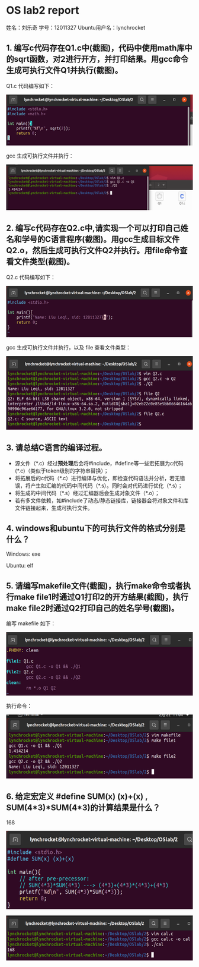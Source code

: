 # OS lab2 report

姓名：刘乐奇
学号：12011327
Ubuntu用户名：lynchrocket

## 1. 编写c代码存在Q1.c中(截图)，代码中使用math库中的sqrt函数，对2进行开方，并打印结果。用gcc命令生成可执行文件Q1并执行(截图)。

Q1.c 代码编写如下：

![1_1](./pic/1_1.png)

gcc 生成可执行文件并执行：

![1_2](./pic/1_2.png)

## 2. 编写c代码存在Q2.c中,请实现一个可以打印自己姓名和学号的C语言程序(截图)。用gcc生成目标文件Q2.o，然后生成可执行文件Q2并执行。用file命令查看文件类型(截图)。

Q2.c 代码编写如下：

![2_1](./pic/2_1.png)

gcc 生成可执行文件并执行，以及 file 查看文件类型：

![2_2](./pic/2_2.png)

## 3. 请总结C语言的编译过程。

* 源文件（\*.c）经过**预处理**后会将#include，#define等一些宏拓展为c代码(\*.c)（类似于token级别的字符串替换）；
* 将拓展后的c代码（\*.c）进行编译与优化，即检查代码语法并分析，若无错误，将产生如汇编的代码中间代码（\*.s）。同时会对代码进行优化（\*.s）；
* 将生成的中间代码（\*.s）经过汇编器后会生成对象文件（\*.o）；
* 若有多文件依赖，如#include了动态/静态链接库，链接器会将对象文件和库文件链接起来，生成可执行文件。

## 4. windows和ubuntu下的可执行文件的格式分别是什么？

Windows: exe

Ubuntu: elf

## 5. 请编写makefile文件(截图)，执行make命令或者执行make file1时通过Q1打印2的开方结果(截图)，执行make file2时通过Q2打印自己的姓名学号(截图)。

编写 makefile 如下：

![5_1](./pic/5_1.png)

执行命令：

![5_2](./pic/5_2.png)

## 6. 给定宏定义 #define SUM(x) (x)+(x) , SUM(4\*3)\*SUM(4\*3)的计算结果是什么？

168

![6_1](./pic/6_1.png)

![6_2](./pic/6_2.png)